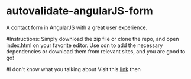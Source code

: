 # autovalidate-angularJS-form
A contact form in AngularJS with a great user experience.

#Instructions:
Simply download the zip file or clone the repo, and open index.html on your favorite editor. Use cdn to add the necessary dependencies or download them from relevant sites, and you are good to go!

#I don't know what you talking about
Visit this <a target="_blank" href="http://176.32.230.47/development-test.com/">link</a> then 
